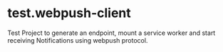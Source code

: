 # test.webpush-client
Test Project to generate an endpoint, mount a service worker and start receiving Notifications using webpush protocol.
